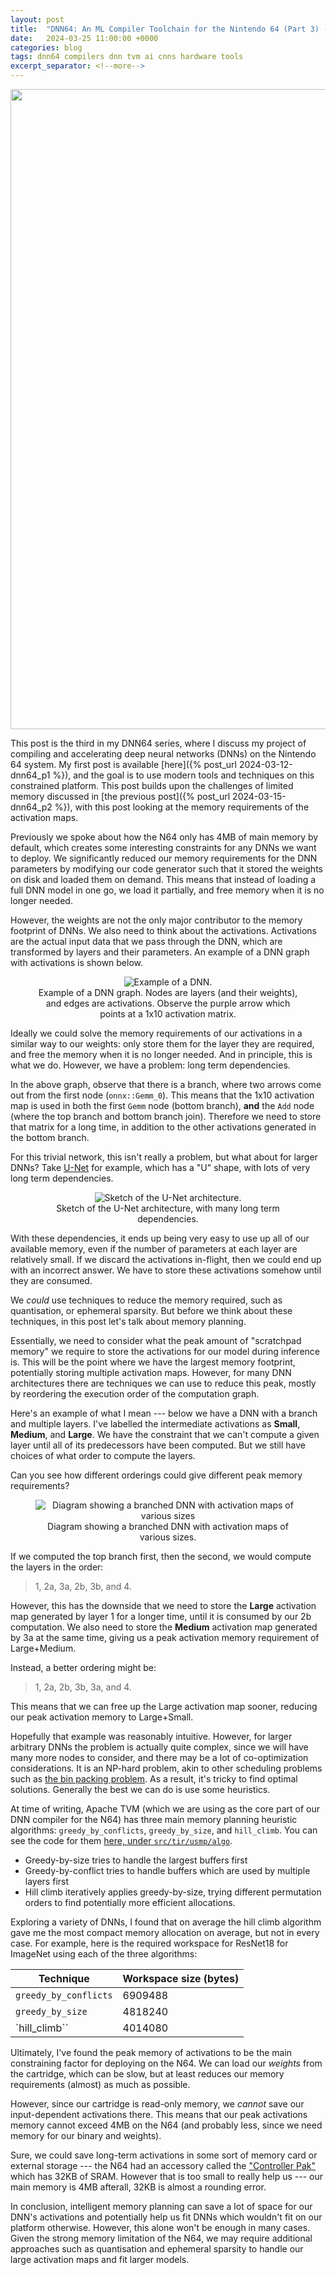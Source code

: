 ```yaml
---
layout: post
title:  "DNN64: An ML Compiler Toolchain for the Nintendo 64 (Part 3) --- Activation Maps"
date:   2024-03-25 11:00:00 +0000
categories: blog
tags: dnn64 compilers dnn tvm ai cnns hardware tools
excerpt_separator: <!--more-->
---
```


<img src="{{site.url}}/assets/n64/headerp3.png" width="1024">

This post is the third in my DNN64 series, where I discuss my project of compiling and accelerating deep neural networks (DNNs) on the Nintendo 64 system.
My first post is available [here]({% post_url 2024-03-12-dnn64_p1 %}), and the goal is to use modern tools and techniques on this constrained platform.
This post builds upon the challenges of limited memory discussed in [the previous post]({% post_url 2024-03-15-dnn64_p2 %}), with this post looking at the memory requirements of the activation maps.

<!--more-->

Previously we spoke about how the N64 only has 4MB of main memory by default, which creates some interesting constraints for any DNNs we want to deploy.
We significantly reduced our memory requirements for the DNN parameters by modifying our code generator such that it stored the weights on disk and loaded them on demand.
This means that instead of loading a full DNN model in one go, we load it partially, and free memory when it is no longer needed.

However, the weights are not the only major contributor to the memory footprint of DNNs.
We also need to think about the activations.
Activations are the actual input data that we pass through the DNN, which are transformed by layers and their parameters.
An example of a DNN graph with activations is shown below.


<center>
  <figure class="image">
    <img src="{{site.url}}/assets/n64/simple_dnn.jpeg" alt="Example of a DNN.">
    <figcaption>Example of a DNN graph.  Nodes are layers (and their weights), and edges are activations.  Observe the purple arrow which points at a 1x10 activation matrix.</figcaption>
  </figure>
</center>

Ideally we could solve the memory requirements of our activations in a similar way to our weights: only store them for the layer they are required, and free the memory when it is no longer needed.
And in principle, this is what we do.
However, we have a problem: long term dependencies.

In the above graph, observe that there is a branch, where two arrows come out from the first node (`onnx::Gemm_0`).
This means that the 1x10 activation map is used in both the first `Gemm` node (bottom branch), **and** the `Add` node (where the top branch and bottom branch join).
Therefore we need to store that matrix for a long time, in addition to the other activations generated in the bottom branch.

For this trivial network, this isn't really a problem, but what about for larger DNNs? Take [U-Net](https://arxiv.org/abs/1505.04597v1) for example, which has a "U" shape, with lots of very long term dependencies.

<center>
  <figure class="image">
    <img src="{{site.url}}/assets/n64/The-architecture-of-Unet.png" alt="Sketch of the U-Net architecture.">
    <figcaption>Sketch of the U-Net architecture, with many long term dependencies.</figcaption>
  </figure>
</center>

With these dependencies, it ends up being very easy to use up all of our available memory, even if the number of parameters at each layer are relatively small.
If we discard the activations in-flight, then we could end up with an incorrect answer.
We have to store these activations somehow until they are consumed.

We _could_ use techniques to reduce the memory required, such as quantisation, or ephemeral sparsity.
But before we think about these techniques, in this post let's talk about memory planning.

Essentially, we need to consider what the peak amount of "scratchpad memory" we require to store the activations for our model during inference is.
This will be the point where we have the largest memory footprint, potentially storing multiple activation maps.
However, for many DNN architectures there are techniques we can use to reduce this peak, mostly by reordering the execution order of the computation graph.

Here's an example of what I mean --- below we have a DNN with a branch and multiple layers.
I've labelled the intermediate activations as **Small**, **Medium**, and **Large**.
We have the constraint that we can't compute a given layer until all of its predecessors have been computed.
But we still have choices of what order to compute the layers.

Can you see how different orderings could give different peak memory requirements?

<center>
  <figure class="image">
    <img src="{{site.url}}/assets/n64/peak_memory_activation.png" alt="Diagram showing a branched DNN with activation maps of various sizes">
    <figcaption>Diagram showing a branched DNN with activation maps of various sizes.</figcaption>
  </figure>
</center>


If we computed the top branch first, then the second, we would compute the layers in the order:
> 1, 2a, 3a, 2b, 3b, and 4.

However, this has the downside that we need to store the **Large** activation map generated by layer 1 for a longer time, until it is consumed by our 2b computation.
We also need to store the **Medium** activation map generated by 3a at the same time, giving us a peak activation memory requirement of Large+Medium.

Instead, a better ordering might be:
> 1, 2a, 2b, 3b, 3a, and 4.

This means that we can free up the Large activation map sooner, reducing our peak activation memory to Large+Small.

Hopefully that example was reasonably intuitive.
However, for larger arbitrary DNNs the problem is actually quite complex, since we will have many more nodes to consider, and there may be a lot of co-optimization considerations.
It is an NP-hard problem, akin to other scheduling problems such as [the bin packing problem](https://en.wikipedia.org/wiki/Bin_packing_problem).
As a result, it's tricky to find optimal solutions.
Generally the best we can do is use some heuristics.

At time of writing, Apache TVM (which we are using as the core part of our DNN compiler for the N64) has three main memory planning heuristic algorithms: `greedy_by_conflicts`, `greedy_by_size`, and `hill_climb`.  You can see the code for them [here, under `src/tir/usmp/algo`](https://github.com/apache/tvm/tree/2f889774ec10b56ebfac89f78698e06eb200db46/src/tir/usmp/algo).

- Greedy-by-size tries to handle the largest buffers first
- Greedy-by-conflict tries to handle buffers which are used by multiple layers first
- Hill climb iteratively applies greedy-by-size, trying different permutation orders to find potentially more efficient allocations.

Exploring a variety of DNNs, I found that on average the hill climb algorithm gave me the most compact memory allocation on average, but not in every case.
For example, here is the required workspace for ResNet18 for ImageNet using each of the three algorithms:

| Technique             | Workspace size (bytes) |
|-----------------------|------------------------|
| `greedy_by_conflicts` | 6909488                |
| `greedy_by_size`      | 4818240                |
| `hill_climb``         | 4014080                |

Ultimately, I've found the peak memory of activations to be the main constraining factor for deploying on the N64.
We can load our _weights_ from the cartridge, which can be slow, but at least reduces our memory requirements (almost) as much as possible.

However, since our cartridge is read-only memory, we _cannot_ save our input-dependent activations there.
This means that our peak activations memory cannot exceed 4MB on the N64 (and probably less, since we need memory for our binary and weights).

Sure, we could save long-term activations in some sort of memory card or external storage --- the N64 had an accessory called the ["Controller Pak"](https://en.wikipedia.org/wiki/Nintendo_64_accessories#Controller_Pak) which has 32KB of SRAM.
However that is too small to really help us --- our main memory is 4MB afterall, 32KB is almost a rounding error.

In conclusion, intelligent memory planning can save a lot of space for our DNN's activations and potentially help us fit DNNs which wouldn't fit on our platform otherwise.
However, this alone won't be enough in many cases.
Given the strong memory limitation of the N64, we may require additional approaches such as quantisation and ephemeral sparsity to handle our large activation maps and fit larger models.
